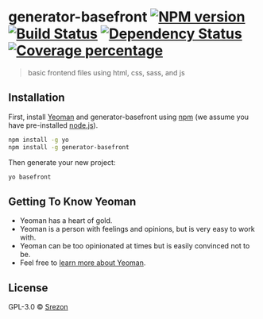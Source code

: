 # generator-basefront [![NPM version][npm-image]][npm-url] [![Build Status][travis-image]][travis-url] [![Dependency Status][daviddm-image]][daviddm-url] [![Coverage percentage][coveralls-image]][coveralls-url]
> basic frontend files using html, css, sass, and js

## Installation

First, install [Yeoman](http://yeoman.io) and generator-basefront using [npm](https://www.npmjs.com/) (we assume you have pre-installed [node.js](https://nodejs.org/)).

```bash
npm install -g yo
npm install -g generator-basefront
```

Then generate your new project:

```bash
yo basefront
```

## Getting To Know Yeoman

 * Yeoman has a heart of gold.
 * Yeoman is a person with feelings and opinions, but is very easy to work with.
 * Yeoman can be too opinionated at times but is easily convinced not to be.
 * Feel free to [learn more about Yeoman](http://yeoman.io/).

## License

GPL-3.0 © [Srezon]()


[npm-image]: https://badge.fury.io/js/generator-basefront.svg
[npm-url]: https://npmjs.org/package/generator-basefront
[travis-image]: https://travis-ci.com/SrezonAhmed/generator-basefront.svg?branch=master
[travis-url]: https://travis-ci.com/SrezonAhmed/generator-basefront
[daviddm-image]: https://david-dm.org/SrezonAhmed/generator-basefront.svg?theme=shields.io
[daviddm-url]: https://david-dm.org/SrezonAhmed/generator-basefront
[coveralls-image]: https://coveralls.io/repos/SrezonAhmed/generator-basefront/badge.svg
[coveralls-url]: https://coveralls.io/r/SrezonAhmed/generator-basefront
